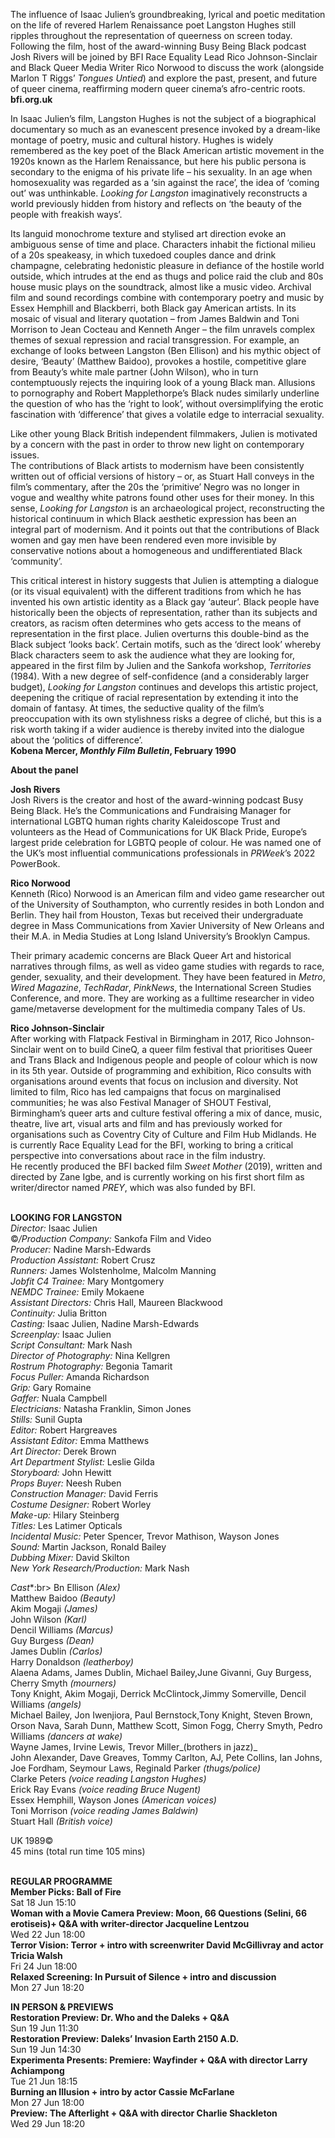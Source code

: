 

The influence of Isaac Julien’s groundbreaking, lyrical and poetic meditation on the life of revered Harlem Renaissance poet Langston Hughes still ripples throughout the representation of queerness on screen today. Following the film, host of the award-winning Busy Being Black podcast Josh Rivers will be joined by BFI Race Equality Lead Rico Johnson-Sinclair and Black Queer Media Writer Rico Norwood to discuss the work (alongside Marlon T Riggs’ _Tongues Untied_) and explore the past, present, and future of queer cinema, reaffirming modern queer cinema’s afro-centric roots.  
**bfi.org.uk**

In Isaac Julien’s film, Langston Hughes is not the subject of a biographical documentary so much as an evanescent presence invoked by a dream-like montage of poetry, music and cultural history. Hughes is widely remembered as the key poet of the Black American artistic movement in the 1920s known as the Harlem Renaissance, but here his public persona is secondary to the enigma of his private life – his sexuality. In an age when homosexuality was regarded as a ‘sin against the race’, the idea of ‘coming out’ was unthinkable. _Looking for Langston_ imaginatively reconstructs a world previously hidden from history and reflects on ‘the beauty of the people with freakish ways’.

Its languid monochrome texture and stylised art direction evoke an ambiguous sense of time and place. Characters inhabit the fictional milieu of a 20s speakeasy, in which tuxedoed couples dance and drink champagne, celebrating hedonistic pleasure in defiance of the hostile world outside, which intrudes at the end as thugs and police raid the club and 80s house music plays on the soundtrack, almost like a music video. Archival film and sound recordings combine with contemporary poetry and music by Essex Hemphill and Blackberri, both Black gay American artists. In its mosaic of visual and literary quotation – from James Baldwin and Toni Morrison to Jean Cocteau and Kenneth Anger – the film unravels complex themes of sexual repression and racial transgression. For example, an exchange of looks between Langston (Ben Ellison) and his mythic object of desire, ‘Beauty’ (Matthew Baidoo), provokes a hostile, competitive glare from Beauty’s white male partner (John Wilson), who in turn contemptuously rejects the inquiring look of a young Black man. Allusions to pornography and Robert Mapplethorpe’s Black nudes similarly underline the question of who has the ‘right to look’, without oversimplifying the erotic fascination with ‘difference’ that gives a volatile edge to interracial sexuality.

Like other young Black British independent filmmakers, Julien is motivated by a concern with the past in order to throw new light on contemporary issues.  
The contributions of Black artists to modernism have been consistently written out of official versions of history – or, as Stuart Hall conveys in the film’s commentary, after the 20s the ‘primitive’ Negro was no longer in vogue and wealthy white patrons found other uses for their money. In this sense, _Looking for Langston_ is an archaeological project, reconstructing the historical continuum in which Black aesthetic expression has been an integral part of modernism. And it points out that the contributions of Black women and gay men have been rendered even more invisible by conservative notions about a homogeneous and undifferentiated Black ‘community’.

This critical interest in history suggests that Julien is attempting a dialogue (or its visual equivalent) with the different traditions from which he has invented his own artistic identity as a Black gay ‘auteur’. Black people have historically been the objects of representation, rather than its subjects and creators, as racism often determines who gets access to the means of representation in the first place. Julien overturns this double-bind as the Black subject ‘looks back’. Certain motifs, such as the ‘direct look’ whereby Black characters seem to ask the audience what they are looking for, appeared in the first film by Julien and the Sankofa workshop, _Territories_ (1984). With a new degree of self-confidence (and a considerably larger budget), _Looking for Langston_ continues and develops this artistic project, deepening the critique of racial representation by extending it into the domain of fantasy. At times, the seductive quality of the film’s preoccupation with its own stylishness risks a degree of cliché, but this is a risk worth taking if a wider audience is thereby invited into the dialogue about the ‘politics of difference’.  
**Kobena Mercer, _Monthly Film Bulletin_, February 1990**

**About the panel**

**Josh Rivers**  
Josh Rivers is the creator and host of the award-winning podcast Busy Being Black. He’s the Communications and Fundraising Manager for international LGBTQ human rights charity Kaleidoscope Trust and volunteers as the Head of Communications for UK Black Pride, Europe’s largest pride celebration for LGBTQ people of colour. He was named one of the UK’s most influential communications professionals in _PRWeek_’s 2022 PowerBook.

**Rico Norwood**  
Kenneth (Rico) Norwood is an American film and video game researcher out of the University of Southampton, who currently resides in both London and Berlin. They hail from Houston, Texas but received their undergraduate degree in Mass Communications from Xavier University of New Orleans and their M.A. in Media Studies at Long Island University’s Brooklyn Campus.

Their primary academic concerns are Black Queer Art and historical narratives through films, as well as video game studies with regards to race, gender, sexuality, and their development. They have been featured in _Metro_, _Wired Magazine_, _TechRadar_, _PinkNews_, the International Screen Studies Conference, and more. They are working as a fulltime researcher in video game/metaverse development for the multimedia company Tales of Us.

**Rico Johnson-Sinclair**  
After working with Flatpack Festival in Birmingham in 2017, Rico Johnson-Sinclair went on to build CineQ, a queer film festival that prioritises Queer and Trans Black and Indigenous people and people of colour which is now in its 5th year. Outside of programming and exhibition, Rico consults with organisations around events that focus on inclusion and diversity. Not limited to film, Rico has led campaigns that focus on marginalised communities; he was also Festival Manager of SHOUT Festival, Birmingham’s queer arts and culture festival offering a mix of dance, music, theatre, live art, visual arts and film and has previously worked for organisations such as Coventry City of Culture and Film Hub Midlands. He is currently Race Equality Lead for the BFI, working to bring a critical perspective into conversations about race in the film industry.  
He recently produced the BFI backed film _Sweet Mother_ (2019), written and directed by Zane Igbe, and is currently working on his first short film as writer/director named _PREY_, which was also funded by BFI.
<br><br>

**LOOKING FOR LANGSTON**<br>
_Director:_ Isaac Julien<br>
©_/Production Company:_ Sankofa Film and Video<br>
_Producer:_ Nadine Marsh-Edwards<br>
_Production Assistant:_ Robert Crusz<br>
_Runners:_ James Wolstenholme, Malcolm Manning<br>
_Jobfit C4 Trainee:_ Mary Montgomery<br>
_NEMDC Trainee:_ Emily Mokaene<br>
_Assistant Directors:_ Chris Hall, Maureen Blackwood<br>
_Continuity:_ Julia Britton<br>
_Casting:_ Isaac Julien, Nadine Marsh-Edwards<br>
_Screenplay:_ Isaac Julien<br>
_Script Consultant:_ Mark Nash<br>
_Director of Photography:_ Nina Kellgren<br>
_Rostrum Photography:_ Begonia Tamarit<br>
_Focus Puller:_ Amanda Richardson<br>
_Grip:_ Gary Romaine<br>
_Gaffer:_ Nuala Campbell<br>
_Electricians:_ Natasha Franklin, Simon Jones<br>
_Stills:_ Sunil Gupta<br>
_Editor:_ Robert Hargreaves<br>
_Assistant Editor:_ Emma Matthews<br>
_Art Director:_ Derek Brown<br>
_Art Department Stylist:_ Leslie Gilda<br>
_Storyboard:_ John Hewitt<br>
_Props Buyer:_ Neesh Ruben<br>
_Construction Manager:_ David Ferris<br>
_Costume Designer:_ Robert Worley<br>
_Make-up:_ Hilary Steinberg<br>
_Titles:_ Les Latimer Opticals<br>
_Incidental Music:_ Peter Spencer, Trevor Mathison, Wayson Jones<br>
_Sound:_ Martin Jackson, Ronald Bailey<br>
_Dubbing Mixer:_ David Skilton<br>
_New York Research/Production:_ Mark Nash<br>

*Cast**:br>
Bn Ellison _(Alex)_<br>
Matthew Baidoo _(Beauty)_<br>
Akim Mogaji _(James)_<br>
John Wilson _(Karl)_<br>
Dencil Williams _(Marcus)_<br>
Guy Burgess _(Dean)_<br>
James Dublin _(Carlos)_<br>
Harry Donaldson _(leatherboy)_<br>
Alaena Adams, James Dublin, Michael Bailey,June Givanni, Guy Burgess, Cherry Smyth _(mourners)_<br>
Tony Knight, Akim Mogaji, Derrick McClintock,Jimmy Somerville, Dencil Williams _(angels)_<br>
Michael Bailey, Jon Iwenjiora, Paul Bernstock,Tony Knight, Steven Brown, Orson Nava,  Sarah Dunn, Matthew Scott, Simon Fogg,  Cherry Smyth, Pedro Williams _(dancers at wake)_<br>
Wayne James, Irvine Lewis, Trevor Miller_(brothers in jazz)_<br>
John Alexander, Dave Greaves, Tommy Carlton, AJ, Pete Collins, Ian Johns, Joe Fordham,  Seymour Laws, Reginald Parker _(thugs/police)_<br>
Clarke Peters _(voice reading Langston Hughes)_<br>
Erick Ray Evans _(voice reading Bruce Nugent)_<br>
Essex Hemphill, Wayson Jones _(American voices)_<br>
Toni Morrison _(voice reading James Baldwin)_<br>
Stuart Hall _(British voice)_<br>

UK 1989©<br>
45 mins (total run time 105 mins)<br>
<br>


**REGULAR PROGRAMME**<br>
**Member Picks: Ball of Fire**<br>
Sat 18 Jun 15:10<br>
**Woman with a Movie Camera Preview:  Moon, 66 Questions (Selini, 66 erotiseis)+ Q&A with writer-director Jacqueline Lentzou**<br>
Wed 22 Jun 18:00<br>
**Terror Vision: Terror + intro with screenwriter David McGillivray and actor Tricia Walsh**<br>
Fri 24 Jun 18:00<br>
**Relaxed Screening: In Pursuit of Silence  + intro and discussion**<br>
Mon 27 Jun 18:20<br>

**IN PERSON & PREVIEWS**<br>
**Restoration Preview:  Dr. Who and the Daleks + Q&A**<br>
Sun 19 Jun 11:30<br>
**Restoration Preview:  Daleks’ Invasion Earth 2150 A.D.**<br>
Sun 19 Jun 14:30<br>
**Experimenta Presents: Premiere: Wayfinder  + Q&A with director Larry Achiampong**<br>
Tue 21 Jun 18:15<br>
**Burning an Illusion + intro by actor  Cassie McFarlane**<br>
Mon 27 Jun 18:00<br>
**Preview: The Afterlight + Q&A with director Charlie Shackleton**<br>
Wed 29 Jun 18:20<br>
<br>


<!--stackedit_data:
eyJoaXN0b3J5IjpbLTE3MzE4NTcxMjcsMjEwNjM1NzUwMCwtMT
kzMjMyMzYyOV19
-->